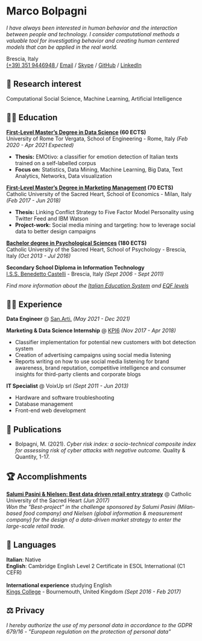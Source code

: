 # Marco Bolpagni

*I have always been interested in human behavior and the interaction between people and technology. I consider computational methods a valuable tool for investigating behavior and creating human centered models that can be applied in the real world.*

Brescia, Italy <br>
[(+39) 351 9446948 ]() / [Email](mailto:marco.bolpagni@gmail.com) / [Skype](https://join.skype.com/invite/a5mZ2qgmDPeU) / [GitHub](https://github.com/bolps/) / [LinkedIn](https://www.linkedin.com/in/marcobolpagni/)

## 🔎 Research interest

Computational Social Science, Machine Learning, Artificial Intelligence

## 👨‍🎓 Education

**[First-Level Master’s Degree in Data Science](http://datascience.uniroma2.it/insegnamenti/) (60 ECTS)**<br>
University of Rome Tor Vergata, School of Engineering - Rome, Italy _(Feb 2020 - Apr 2021 Expected)_ <br>
* **Thesis:** EMOtivo: a classifier for emotion detection of Italian texts trained on a self-labelled corpus
* **Focus on:** Statistics, Data Mining, Machine Learning, Big Data, Text Analytics, Networks, Data visualization

**[First-Level Master’s Degree in Marketing Management](https://offertaformativa.unicatt.it/master-marketing-management) (70 ECTS)**<br>
Catholic University of the Sacred Heart, School of Economics - Milan, Italy _(Feb 2017 - Jun 2018)_
* **Thesis:** Linking Conflict Strategy to Five Factor Model Personality using Twitter Feed and IBM Watson
* **Project-work:** Social media mining and targeting: how to leverage social data to better design campaigns

**[Bachelor degree in Psychological Sciences](https://offertaformativa.unicatt.it/cdl-dettagli-del-corso-curriculum-3A3B-2020#structure) (180 ECTS)**<br>
Catholic University of the Sacred Heart, School of Psychology - Brescia, Italy _(Oct 2013 - Jul 2016)_


**Secondary School Diploma in Information Technology**<br>
[I.S.S. Benedetto Castelli](https://www.iiscastelli.edu.it/) - Brescia, Italy _(Sept 2006 - Sept 2011)_
<br>

*Find more information about the [Italian Education System](https://web.uniroma2.it/module/name/Content/newlang/english/navpath/COU/section_parent/5614) and [EQF levels](https://europa.eu/europass/en/compare-qualifications?field_location_selection_target_id%5B6055%5D=6055&field_location_selection_target_id%5B6073%5D=6073)*

## 👨‍💻 Experience

**Data Engineer** @ [San.Arti.](https://www.sanarti.it/) _(May 2021 - Dec 2021)_ <br>

**Marketing & Data Science Internship** @ [KPI6](https://kpi6.com/) _(Nov 2017 - Apr 2018)_ <br>
* Classifier implementation for potential new customers with bot detection system
* Creation of advertising campaigns using social media listening
* Reports writing on how to use social media listening for brand awareness, brand reputation, competitive intelligence and consumer insights for third-party clients and corporate blogs

**IT Specialist** @ VoixUp srl _(Sept 2011 - Jun 2013)_ <br>
* Hardware and software troubleshooting
* Database management
* Front-end web development

## 📰 Publications

* Bolpagni, M. (2021). *Cyber risk index: a socio-technical composite index for assessing risk of cyber attacks with negative outcome.* Quality & Quantity, 1-17.

## 🏆 Accomplishments

**[Salumi Pasini & Nielsen: Best data driven retail entry strategy](https://bit.ly/3aXUqKv)** @ Catholic University of the Sacred Heart _(Jun 2017)_ <br>
*Won the "Best-project" in the challenge sponsored by Salumi Pasini (Milan-based food company) and Nielsen (global information & measurement company) for the design of a data-driven market strategy to enter the large-scale retail trade.*

## 💬 Languages

**Italian**: Native <br>
**English**: Cambridge English Level 2 Certificate in ESOL International (C1 CEFR) <br>
<br>
**International experience** studying English<br>
[Kings College](https://www.kingseducation.com/uk-uni/kings-bournemouth) - Bournemouth, United Kingdom _(Sept 2016 - Feb 2017)_

## ⚖️ Privacy

*I hereby authorize the use of my personal data in accordance to the GDPR 679/16 - "European regulation on the protection of personal data"*

